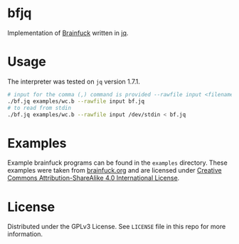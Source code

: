 # bfjq

Implementation of [Brainfuck](https://brainfuck.org/) written in [jq](https://jqlang.github.io/jq/).

# Usage

The interpreter was tested on `jq` version 1.7.1.

```sh
# input for the comma (,) command is provided --rawfile input <filename>
./bf.jq examples/wc.b --rawfile input bf.jq
# to read from stdin
./bf.jq examples/wc.b --rawfile input /dev/stdin < bf.jq
```

# Examples

Example brainfuck programs can be found in the `examples` directory. These examples were taken from [brainfuck.org](https://brainfuck.org/) and are licensed under [Creative Commons Attribution-ShareAlike 4.0 International License](https://creativecommons.org/licenses/by-sa/4.0/).

# License

Distributed under the GPLv3 License. See `LICENSE` file in this repo for more information.

